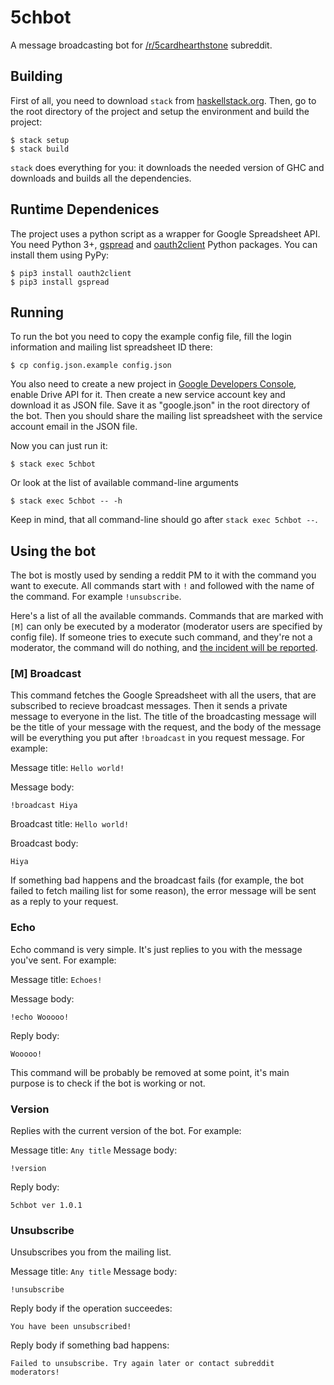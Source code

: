 # 5chbot

A message broadcasting bot for [/r/5cardhearthstone](https://www.reddit.com/r/5cardhearthstone) subreddit.

## Building

First of all, you need to download `stack` from [haskellstack.org](http://docs.haskellstack.org/en/stable/README/).
Then, go to the root directory of the project and setup the environment and
build the project:

    $ stack setup
    $ stack build

`stack` does everything for you: it downloads the needed version of GHC and
downloads and builds all the dependencies.

## Runtime Dependenices

The project uses a python script as a wrapper for Google Spreadsheet API. You
need Python 3+, [gspread](https://pypi.python.org/pypi/gspread)
and [oauth2client](https://pypi.python.org/pypi/oauth2client) Python packages.
You can install them using PyPy:

    $ pip3 install oauth2client
    $ pip3 install gspread

## Running

To run the bot you need to copy the example config file, fill the login
information and mailing list spreadsheet ID there:

    $ cp config.json.example config.json

You also need to create a new project in [Google Developers Console](https://console.developers.google.com/project),
enable Drive API for it. Then create a new service account key and download it
as JSON file. Save it as "google.json" in the root directory of the bot.
Then you should share the mailing list spreadsheet with the service account
email in the JSON file.

Now you can just run it:

    $ stack exec 5chbot

Or look at the list of available command-line arguments

    $ stack exec 5chbot -- -h

Keep in mind, that all command-line should go after `stack exec 5chbot --`.

## Using the bot

The bot is mostly used by sending a reddit PM to it with the command
you want to execute. All commands start with `!` and followed with the name of
the command. For example `!unsubscribe`.

Here's a list of all the available commands. Commands that are marked with `[M]`
can only be executed by a moderator (moderator users are specified by config
file). If someone tries to execute such command, and they're not a moderator,
the command will do nothing, and [the incident will be reported](https://xkcd.com/838/).

### [M] Broadcast

This command fetches the Google Spreadsheet with all the users, that are subscribed
to recieve broadcast messages. Then it sends a private message to everyone in
the list. The title of the broadcasting message will be the title of your
message with the request, and the body of the message will be everything you put
after `!broadcast` in you request message. For example:

Message title: `Hello world!`

Message body:

    !broadcast Hiya

Broadcast title: `Hello world!`

Broadcast body:

    Hiya

If something bad happens and the broadcast fails (for example, the bot failed
to fetch mailing list for some reason), the error message will be sent as a
reply to your request.

### Echo

Echo command is very simple. It's just replies to you with the message you've
sent. For example:

Message title: `Echoes!`

Message body:

    !echo Wooooo!

Reply body:

    Wooooo!

This command will be probably be removed at some point, it's main purpose is
to check if the bot is working or not.

### Version

Replies with the current version of the bot. For example:

Message title: `Any title`
Message body:

    !version

Reply body:

    5chbot ver 1.0.1

### Unsubscribe

Unsubscribes you from the mailing list.

Message title: `Any title`
Message body:

    !unsubscribe

Reply body if the operation succeedes:

    You have been unsubscribed!

Reply body if something bad happens:

    Failed to unsubscribe. Try again later or contact subreddit moderators!
